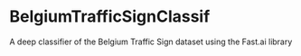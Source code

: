 # BelgiumTrafficSignClassif
A deep classifier of the Belgium Traffic Sign dataset using the Fast.ai library
